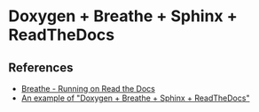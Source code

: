# Doxygen + Breathe + Sphinx + ReadTheDocs

## References

* [Breathe - Running on Read the Docs](https://breathe.readthedocs.io/en/latest/readthedocs.html)
* [An example of "Doxygen + Breathe + Sphinx + ReadTheDocs"](https://github.com/michaeljones/breathe/issues/343)
